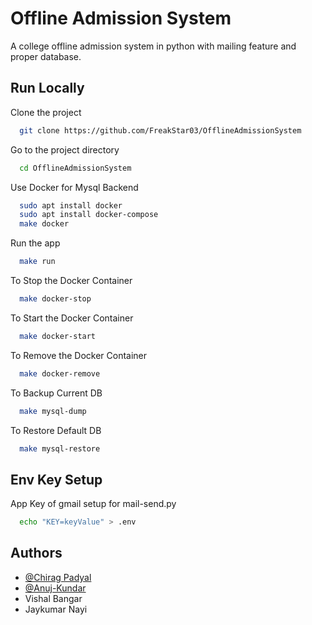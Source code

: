 
# Offline Admission System

A college offline admission system in python with mailing feature and proper database.



## Run Locally

Clone the project

```bash
  git clone https://github.com/FreakStar03/OfflineAdmissionSystem
```

Go to the project directory

```bash
  cd OfflineAdmissionSystem
```

Use Docker for Mysql Backend

```bash
  sudo apt install docker
  sudo apt install docker-compose
  make docker
```

Run the app

```bash
  make run
```

To Stop the Docker Container

```bash
  make docker-stop
```

To Start the Docker Container

```bash
  make docker-start
```


To Remove the Docker Container

```bash
  make docker-remove
```
To Backup Current DB

```bash
  make mysql-dump
```

To Restore Default DB

```bash
  make mysql-restore
```

## Env Key Setup

App Key of gmail setup for mail-send.py

```bash
  echo "KEY=keyValue" > .env
```



## Authors

- [@Chirag Padyal](https://www.github.com/octokatherine)
- [@Anuj-Kundar](https://www.github.com/Anuj-Kundar)
- Vishal Bangar
- Jaykumar Nayi
